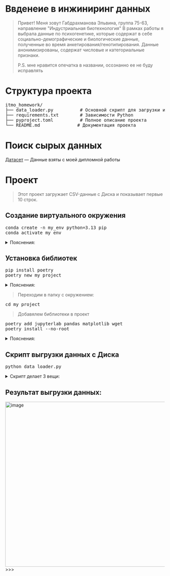 # Ввденеие в инжиниринг данных
> Привет! Меня зовут Габдрахманова Эльвина, группа 75-63, направление "Индустриальная биотехнология"
В рамках работы я выбрала данные по психогенетике, которые содержат в себе социально-демографические и биологические данные, полученные во время анкетирования/генотипирования. Данные анонимизированы, содержат числовые и категориальные признаки.
> 
> P.S. мне нравится опечатка в названии, осознанно ее не буду исправлять 

# Структура проекта
<pre>
itmo_homework/
├── data_loader.py          # Основной скрипт для загрузки и отображения данных
├── requirements.txt        # Зависимости Python
├── pyproject.toml          # Полное описание проекта
└── README.md              # Документация проекта </pre>
# Поиск сырых данных
[Датасет](https://drive.google.com/drive/folders/1Nn9C2s_yZyvhX5LKMBCX4IR53z-8D4w9?usp=sharing)  — Данные взяты с моей дипломной работы
# Проект
> Этот проект загружает CSV-данные с Диска и показывает первые 10 строк.
## Создание виртуального окружения
<pre>conda create -n my_env python=3.13 pip
conda activate my_env </pre>
  <details>
  <summary>Пояснения:</summary>
    
> -n — «создай окружение с именем…»
> 
> pip — пакетный менеджер для установки библиотек
  </details> 

      
## Установка библиотек
<pre>pip install poetry
poetry new my_project </pre>
<details>
  <summary>Пояснения:</summary>
    
  > poetry — инструмент для управления проектами и зависимостями, с его помощью можно создавать проект и фиксировать библиотеки.
    
  > Фиксировать библиотеки — это значит запомнить точные версии всех библиотек, которые использует проект, чтобы потом его можно было воспроизвести на другом компьютере или через несколько месяцев.
>>
   </details> 
   
> Переходим в папку с окружением:
<pre>cd my_project </pre> 
> Добавялем библиотеки в проект 
<pre>poetry add jupyterlab pandas matplotlib wget
poetry install --no-root</pre> 
<details>
  <summary>Пояснения:</summary>
  
  > jupyterlab — для запуска Jupyter-ноутбуков
  >   
  > pandas — работа с таблицами CSV/Excel
  > 
  > matplotlib — визуализация данных (графики)
  >
  > wget — скачивание файлов через Python

</details> 

## Скрипт выгрузки данных с Диска
<pre>python data_loader.py</pre> 
<details>
  <summary>Скрипт делает 3 вещи:</summary>

  
  > Формирует ссылку на файл в Google Drive.
  
  > Скачивает файл и превращает его в таблицу Python (DataFrame).

  > Показывает первые строки для проверки.
</details> 

## Результат выгрузки данных:

<img width="1390" height="520" alt="image" src="https://github.com/user-attachments/assets/9bad6b67-1c34-4f13-b904-b289033fbd0f" />
>>>
